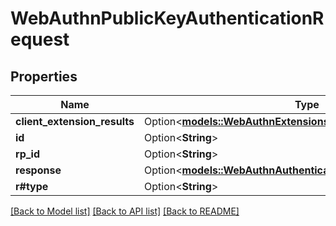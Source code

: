 # WebAuthnPublicKeyAuthenticationRequest

## Properties

Name | Type | Description | Notes
------------ | ------------- | ------------- | -------------
**client_extension_results** | Option<[**models::WebAuthnExtensionsClientOutputs**](WebAuthnExtensionsClientOutputs.md)> |  | [optional]
**id** | Option<**String**> |  | [optional]
**rp_id** | Option<**String**> |  | [optional]
**response** | Option<[**models::WebAuthnAuthenticatorAuthenticationResponse**](WebAuthnAuthenticatorAuthenticationResponse.md)> |  | [optional]
**r#type** | Option<**String**> |  | [optional]

[[Back to Model list]](../README.md#documentation-for-models) [[Back to API list]](../README.md#documentation-for-api-endpoints) [[Back to README]](../README.md)


